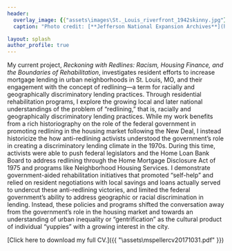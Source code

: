 ```yaml
---
header:
  overlay_image: {{"assets\images\St._Louis_riverfront_1942skinny.jpg"}}
  caption: "Photo credit: [**Jefferson National Expansion Archives**](https://commons.wikimedia.org/wiki/File:St._Louis_riverfront_after_demolition_for_Gateway_Arch_(1942).jpg)"

layout: splash
author_profile: true
---
```


My current project, *Reckoning with Redlines: Racism, Housing Finance, and the Boundaries of Rehabilitation*, investigates resident efforts to increase mortgage lending in urban neighborhoods in St. Louis, MO, and their engagement with the concept of redlining—a term for racially and geographically discriminatory lending practices. Through residential rehabilitation programs, I explore the growing local and later national understandings of the problem of “redlining,” that is, racially and geographically discriminatory lending practices.  While my work benefits from a rich historiography on the role of the federal government in promoting redlining in the housing market following the New Deal, I instead historicize the how anti-redlining activists understood the government’s role in creating a discriminatory lending climate in the 1970s. During this time, activists were able to push federal legislators and the Home Loan Bank Board to address redlining through the Home Mortgage Disclosure Act of 1975 and programs like Neighborhood Housing Services. I demonstrate government-aided rehabilitation initiatives that promoted “self-help” and relied on resident negotiations with local savings and loans actually served to undercut these anti-redlining victories, and limited the federal government’s ability to address geographic or racial discrimination in lending. Instead, these policies and programs shifted the conversation away from the government’s role in the housing market and towards an understanding of urban inequality or “gentrification” as the cultural product of individual “yuppies” with a growing interest in the city.

[Click here to download my full CV.]({{ "\assets\mspellercv20171031.pdf" }})
